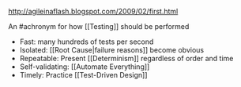 http://agileinaflash.blogspot.com/2009/02/first.html

An #achronym for how [[Testing]] should be performed

- Fast: many hundreds of tests per second
- Isolated: [[Root Cause|failure reasons]] become obvious
- Repeatable: Present [[Determinism]] regardless of order and time
- Self-validating: [[Automate Everything]]
- Timely: Practice [[Test-Driven Design]]
